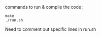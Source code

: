 commands to run & compile the code : 
```
make
./run.sh
```
Need to comment out specific lines in run.sh
